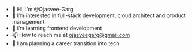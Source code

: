 - 👋 Hi, I’m @Ojasvee-Garg
- 👀 I’m interested in full-stack development, cloud architect and product management
- 🌱 I’m learning frontend development
- 📫 How to reach me at ojasveegarg@gmail.com
- 💞️ I am planning a career transition into tech

<!---
Ojasvee-Garg/Ojasvee-Garg is a ✨ special ✨ repository because its `README.md` (this file) appears on your GitHub profile.
You can click the Preview link to take a look at your changes.
--->
